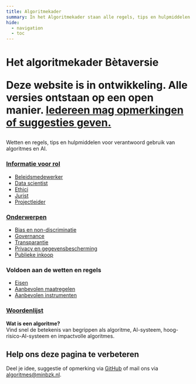 ```yaml
---
title: Algoritmekader
summary: In het Algoritmekader staan alle regels, tips en hulpmiddelen voor overheden voor verantwoord gebruik van algoritmes en AI.
hide:
  - navigation
  - toc
---
```


<div class="header-container">
  <h1>Het algoritmekader
    <span class="version-container">
      <span class="version-label">Bètaversie</span>
      <div class="hover-info">
        <p>Deze website is in ontwikkeling. Alle versies ontstaan op een open manier. <a href="overhetalgoritmekader/CONTRIBUTING/">Iedereen mag opmerkingen of suggesties geven.</a></p>
      </div>
    </span>
  </h1>
  <div class="subheader">Wetten en regels, tips en hulpmiddelen voor verantwoord gebruik van algoritmes en AI.</div>
</div>

<div class="float-container">
  <div class="float-child styled-list">
    <h3><a href="rollen/index.md" class="show-more">Informatie voor rol</a></h3>
    <ul>
      <li><a href="rollen/beleidsmedewerker/">Beleidsmedewerker</a></li>
      <li><a href="rollen/data-scientist/">Data scientist</a></li>
      <li><a href="rollen/ethicus/">Ethici</a></li>
      <li><a href="rollen/jurist/">Jurist</a></li>
      <li><a href="rollen/projectleider/">Projectleider</a></li>
    </ul>
  </div>

  <div class="float-child styled-list">
    <h3><a href="bouwblokken/">Onderwerpen</a></h3>
    <ul>
      <li><a href="bouwblokken/bias-en-non-discriminatie/">Bias en non-discriminatie</a></li>
      <li><a href="governance/">Governance</a></li>
      <li><a href="bouwblokken/transparantie/">Transparantie</a></li>    
      <li><a href="bouwblokken/privacy-en-gegevensbescherming/">Privacy en gegevensbescherming</a></li>
      <li><a href="bouwblokken/publieke-inkoop/">Publieke inkoop</a></li>
    </ul>
  </div>

  <div class="float-child styled-list">
    <h3>Voldoen aan de wetten en regels</h3>
    <ul>
      <li><a href="vereisten/">Eisen</a></li>
      <li><a href="maatregelen/">Aanbevolen maatregelen</a></li>
      <li><a href="instrumenten/">Aanbevolen instrumenten</a></li>
    </ul>
  </div>

  <div class="float-child styled-list">
    <h3><a href="overhetalgoritmekader/definities/">Woordenlijst</a></h3>
    <p><b>Wat is een algoritme?</b><br>Vind snel de betekenis van begrippen als algoritme, AI-systeem, hoog-risico-AI-systeem en impactvolle algoritmes.</p>
  </div>
</div>

<div class="footer-section">
  <h2>Help ons deze pagina te verbeteren</h2>
  <p>Deel je idee, suggestie of opmerking via <a href="https://github.com/MinBZK/Algoritmekader/edit/main/docs/index.md">GitHub</a> of mail ons via <a href="mailto:algoritmes@minbzk.nl">algoritmes@minbzk.nl</a>.</p>
</div>